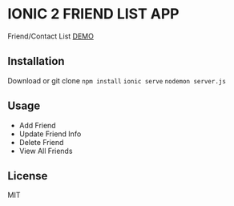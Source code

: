 # IONIC 2 FRIEND LIST APP
Friend/Contact List
[DEMO](https://still-tundra-27579.herokuapp.com/)

## Installation
Download or git clone
`npm install`
`ionic serve`
`nodemon server.js`

## Usage
* Add Friend
* Update Friend Info
* Delete Friend
* View All Friends

## License
MIT
